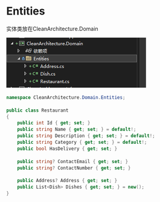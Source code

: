 # Entities

实体类放在CleanArchitecture.Domain 

![Entities](../../images/dotnet/CleanArchitecture/Entities/1.png)  

```csharp  
namespace CleanArchitecture.Domain.Entities;

public class Restaurant
{
    public int Id { get; set; }
    public string Name { get; set; } = default!;
    public string Description { get; set; } = default!;
    public string Category { get; set; } = default!;
    public bool HasDelivery { get; set; }

    public string? ContactEmail { get; set; }
    public string? ContactNumber { get; set; }

    public Address? Address { get; set; }
    public List<Dish> Dishes { get; set; } = new();
}
``` 